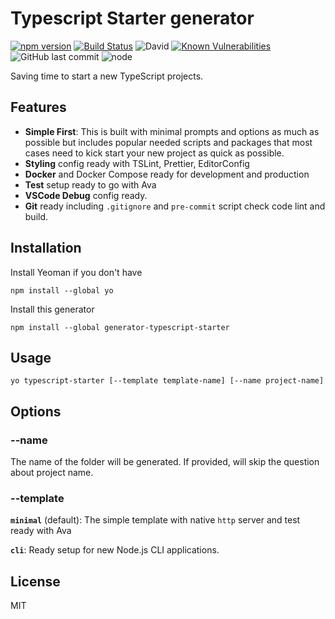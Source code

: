 # Typescript Starter generator

[![npm version](https://badge.fury.io/js/generator-typescript-starter.svg)](https://badge.fury.io/js/generator-typescript-starter)
[![Build Status](https://travis-ci.org/phunguyen19/generator-typescript-starter.svg?branch=master)](https://travis-ci.org/phunguyen19/generator-typescript-starter)
![David](https://img.shields.io/david/phunguyen19/generator-typescript-starter)
[![Known Vulnerabilities](https://snyk.io//test/github/phunguyen19/generator-typescript-starter/badge.svg?targetFile=package.json)](https://snyk.io//test/github/phunguyen19/generator-typescript-starter?targetFile=package.json)
![GitHub last commit](https://img.shields.io/github/last-commit/phunguyen19/generator-typescript-starter)
![node](https://img.shields.io/node/v/generator-typescript-starter)

Saving time to start a new TypeScript projects.

## Features

- **Simple First**: This is built with minimal prompts and options as much as possible but includes popular needed scripts and packages that most cases need to kick start your new project as quick as possible.
- **Styling** config ready with TSLint, Prettier, EditorConfig
- **Docker** and Docker Compose ready for development and production
- **Test** setup ready to go with Ava
- **VSCode Debug** config ready.
- **Git** ready including `.gitignore` and `pre-commit` script check code lint and build.

## Installation

Install Yeoman if you don't have

```
npm install --global yo
```

Install this generator

```
npm install --global generator-typescript-starter
```

## Usage

```
yo typescript-starter [--template template-name] [--name project-name]
```

## Options

### --name

The name of the folder will be generated. If provided, will skip the question about project name.

### --template

**`minimal`** (default): The simple template with native `http` server and test ready with Ava

**`cli`**: Ready setup for new Node.js CLI applications.

## License

MIT
